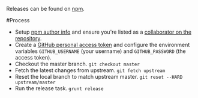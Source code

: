 Releases can be found on [npm](https://www.npmjs.com/package/d3-financial-components).

#Process

* Setup [npm author info](https://docs.npmjs.com/getting-started/publishing-npm-packages) and ensure you're listed as a [collaborator on the repository](https://www.npmjs.com/package/d3-financial-components).
* Create a [GitHub personal access token](https://github.com/settings/tokens) and configure the environment variables `GITHUB_USERNAME` (your username) and `GITHUB_PASSWORD` (the access token).
* Checkout the master branch. `git checkout master`
* Fetch the latest changes from upstream. `git fetch upstream`
* Reset the local branch to match upstream master. `git reset --HARD upstream/master`
* Run the release task. `grunt release`

